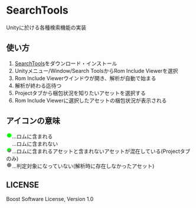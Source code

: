 # SearchTools
Unityに於ける各種検索機能の実装

## 使い方
1. [SearchTools](https://github.com/eral/SearchTools/releases)をダウンロード・インストール
1. Unityメニュー/Window/Search ToolsからRom Include Viewerを選択
1. Rom Include Viewerウインドウが開き、解析が自動で始まる
1. 解析が終わる迄待つ
1. Projectタブから梱包状況を知りたいアセットを選択する
1. Rom Include Viewerに選択したアセットの梱包状況が表示される

## アイコンの意味
<img alt="IncludeIcon" src="https://raw.githubusercontent.com/eral/SearchTools/master/Assets/SearchTools/Textures/IncludeIcon.png">…ロムに含まれる  
<img alt="ExcludeIcon" src="https://raw.githubusercontent.com/eral/SearchTools/master/Assets/SearchTools/Textures/ExcludeIcon.png">…ロムに含まれない  
<img alt="AmbiguousIcon" src="https://raw.githubusercontent.com/eral/SearchTools/master/Assets/SearchTools/Textures/AmbiguousIcon.png">…ロムに含まれるアセットと含まれないアセットが混在している(Projectタブのみ)  
<img alt="UnknownIcon" src="https://raw.githubusercontent.com/eral/SearchTools/master/Assets/SearchTools/Textures/UnknownIcon.png">…判定対象になっていない(解析時に存在しなかったアセット)  

## LICENSE
Boost Software License, Version 1.0
